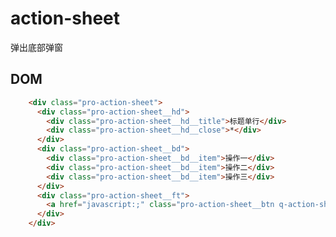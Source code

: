 # action-sheet
弹出底部弹窗

## DOM

<template>
  <q-demo>
    <div style="background-color: rgba(0, 0, 0, 0.6);display: flex;justify-content: center;padding: 15px">
      <div class="pro-action-sheet">
        <div class="pro-action-sheet__hd">
          <div class="pro-action-sheet__hd__title">标题单行</div>
          <div class="pro-action-sheet__hd__close"></div>
        </div>
        <div class="pro-action-sheet__bd">
          <div class="pro-action-sheet__bd__item">操作一</div>
          <div class="pro-action-sheet__bd__item">操作二</div>
          <div class="pro-action-sheet__bd__item">操作三</div>
        </div>
        <div class="pro-action-sheet__ft">
          <a href="javascript:;" class="pro-action-sheet__btn q-action-sheet__btn--default">取消</a>
        </div>
      </div>
    </div>
  </q-demo>
</template>

```html
    <div class="pro-action-sheet">
      <div class="pro-action-sheet__hd">
        <div class="pro-action-sheet__hd__title">标题单行</div>
        <div class="pro-action-sheet__hd__close">*</div>
      </div>
      <div class="pro-action-sheet__bd">
        <div class="pro-action-sheet__bd__item">操作一</div>
        <div class="pro-action-sheet__bd__item">操作二</div>
        <div class="pro-action-sheet__bd__item">操作三</div>
      </div>
      <div class="pro-action-sheet__ft">
        <a href="javascript:;" class="pro-action-sheet__btn q-action-sheet__btn--default">取消</a>
      </div>
    </div>
```